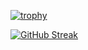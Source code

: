 <!--TROPHY-->
[![trophy](https://github-profile-trophy.vercel.app/?username=Khubayan&theme=darkhub)](https://github.com/Khubayan/github-profile-trophy)
<!--STREAK CARD-->
[![GitHub Streak](https://github-readme-streak-stats.herokuapp.com/?user=Khubayan)](https://git.io/streak-stats)
